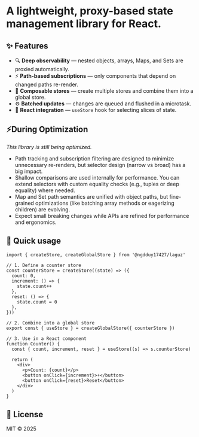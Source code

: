 # A lightweight, **proxy-based state management library** for React.

## ✨ Features

- 🔍 **Deep observability** — nested objects, arrays, Maps, and Sets are proxied automatically.
- ⚡ **Path-based subscriptions** — only components that depend on changed paths re-render.
- 🧩 **Composable stores** — create multiple stores and combine them into a global store.
- ⚙️ **Batched updates** — changes are queued and flushed in a microtask.
- 🎯 **React integration** — `useStore` hook for selecting slices of state.

## ⚡During Optimization

_This library is still being optimized._

- Path tracking and subscription filtering are designed to minimize unnecessary re-renders, but
  selector design (narrow vs broad) has a big impact.
- Shallow comparisons are used internally for performance. You can extend selectors with custom
  equality checks (e.g., tuples or deep equality) where needed.
- Map and Set path semantics are unified with object paths, but fine-grained optimizations (like
  batching array methods or eagerizing children) are evolving.
- Expect small breaking changes while APIs are refined for performance and ergonomics.

## 🚀 Quick usage

```tsx
import { createStore, createGlobalStore } from '@ngdduy17427/laguz'

// 1. Define a counter store
const counterStore = createStore((state) => ({
  count: 0,
  increment: () => {
    state.count++
  },
  reset: () => {
    state.count = 0
  },
}))

// 2. Combine into a global store
export const { useStore } = createGlobalStore({ counterStore })

// 3. Use in a React component
function Counter() {
  const { count, increment, reset } = useStore((s) => s.counterStore)

  return (
    <div>
      <p>Count: {count}</p>
      <button onClick={increment}>+</button>
      <button onClick={reset}>Reset</button>
    </div>
  )
}
```

## 📄 License

MIT © 2025
